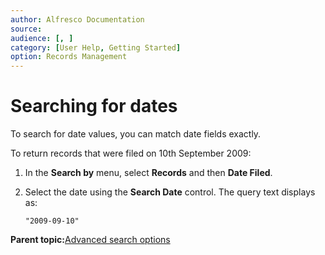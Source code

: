 ```yaml
---
author: Alfresco Documentation
source: 
audience: [, ]
category: [User Help, Getting Started]
option: Records Management
---
```


# Searching for dates

To search for date values, you can match date fields exactly.

To return records that were filed on 10th September 2009:

1.  In the **Search by** menu, select **Records** and then **Date Filed**.

2.  Select the date using the **Search Date** control. The query text displays as:

    `"2009-09-10"`


**Parent topic:**[Advanced search options](../concepts/rm-search-syntax.md)

